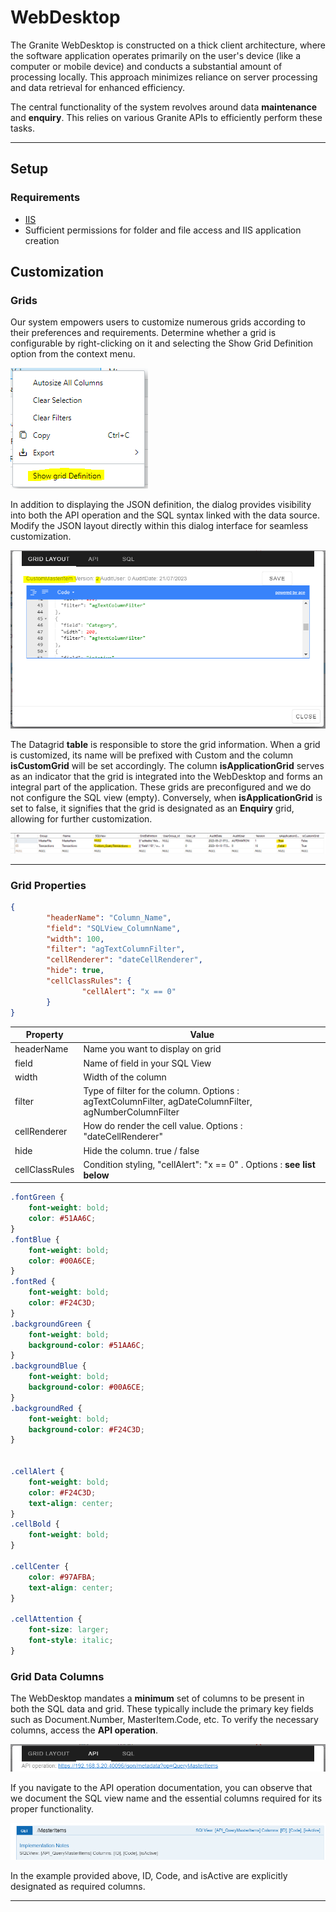 # WebDesktop

The Granite WebDesktop is constructed on a thick client architecture, where the software application operates primarily on the user's device (like a computer or mobile device) and conducts a substantial amount of processing locally. This approach minimizes reliance on server processing and data retrieval for enhanced efficiency.

The central functionality of the system revolves around data **maintenance** and **enquiry**. This relies on various Granite APIs to efficiently perform these tasks.

---
## Setup

### Requirements

- [IIS](../iis/getting-started.md)
- Sufficient permissions for folder and file access and IIS application creation

## Customization


### Grids

Our system empowers users to customize numerous grids according to their preferences and requirements.
Determine whether a grid is configurable by right-clicking on it and selecting the Show Grid Definition option from the context menu.

![Local Image](gridmenu.png)

In addition to displaying the JSON definition, the dialog provides visibility into both the API operation and the SQL syntax linked with the data source.
Modify the JSON layout directly within this dialog interface for seamless customization.

![Local Image](griddialog.png)

The Datagrid **table** is responsible to store the grid information.
When a grid is customized, its name will be prefixed with Custom and the column **isCustomGrid** will be set accordingly.
The column **isApplicationGrid** serves as an indicator that the grid is integrated into the WebDesktop and forms an integral part of the application. These grids are preconfigured and we do not configure the SQL view (empty).
Conversely, when **isApplicationGrid** is set to false, it signifies that the grid is designated as an **Enquiry** grid, allowing for further customization.


![Local Image](TableDatagrid.png)

----

### Grid Properties

```json
{
        "headerName": "Column_Name",
        "field": "SQLView_ColumnName",
        "width": 100,
        "filter": "agTextColumnFilter",
        "cellRenderer": "dateCellRenderer",
        "hide": true,
        "cellClassRules": {
                "cellAlert": "x == 0"
        }
}
```



| Property       | Value                  |
|--------------|------------|
| headerName     | Name you want to display on grid |
| field          | Name of field in your SQL View|
| width          | Width of the column |
| filter         | Type of filter for the column. Options : agTextColumnFilter, agDateColumnFilter, agNumberColumnFilter   |
| cellRenderer   | How do render the cell value. Options : "dateCellRenderer"     |
| hide           | Hide the column. true / false                   |
| cellClassRules | Condition styling, "cellAlert": "x == 0" . Options : **see list below** |

``` css
.fontGreen {
    font-weight: bold;
    color: #51AA6C;
}
.fontBlue {
    font-weight: bold;
    color: #00A6CE;
}
.fontRed {
    font-weight: bold;
    color: #F24C3D;
}
.backgroundGreen {
    font-weight: bold;
    background-color: #51AA6C;
}
.backgroundBlue {
    font-weight: bold;
    background-color: #00A6CE;
}
.backgroundRed {
    font-weight: bold;
    background-color: #F24C3D;
}


.cellAlert {
    font-weight: bold;
    color: #F24C3D;
    text-align: center;
}
.cellBold {
    font-weight: bold;
}

.cellCenter {
    color: #97AFBA;
    text-align: center;
}

.cellAttention {
    font-size: larger;
    font-style: italic;
}
```


### Grid Data Columns


The WebDesktop mandates a **minimum** set of columns to be present in both the SQL data and grid.
These typically include the primary key fields such as Document.Number, MasterItem.Code, etc.
To verify the necessary columns, access the **API operation**.

![Local Image](gridmenuapioperation.png)

If you navigate to the API operation documentation, you can observe that we document the SQL view name and the essential columns required for its proper functionality.

![Local Image](apioperation.png)


In the example provided above, ID, Code, and isActive are explicitly designated as required columns.

___
